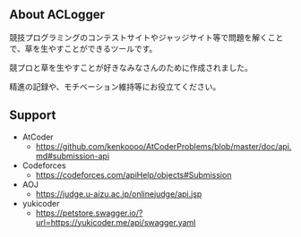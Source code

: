 ## About ACLogger

競技プログラミングのコンテストサイトやジャッジサイト等で問題を解くことで、草を生やすことができるツールです。

競プロと草を生やすことが好きなみなさんのために作成されました。

精進の記録や、モチベーション維持等にお役立てください。

## Support
- AtCoder
  - https://github.com/kenkoooo/AtCoderProblems/blob/master/doc/api.md#submission-api
- Codeforces
  - https://codeforces.com/apiHelp/objects#Submission
- AOJ
  - https://judge.u-aizu.ac.jp/onlinejudge/api.jsp
- yukicoder
  - https://petstore.swagger.io/?url=https://yukicoder.me/api/swagger.yaml
